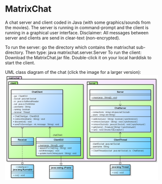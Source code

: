 # MatrixChat
A chat server and client coded in Java (with some graphics/sounds from the movies). The server is running in command-prompt and the client is running in a graphical user interface. Disclaimer: All messages between server and clients are send in clear-text (non-encrypted).

To run the server: go the directory which contains the matrixchat sub-directory. Then type: java matrixchat.server.Server
To run the client: Download the MatrixChat.jar file. Double-click it on your local harddisk to start the client.

UML class diagram of the chat (click the image for a larger version):
![Alt text](https://github.com/mb44/MatrixChat/blob/master/MatrixChat-Class-Diagram.png?raw=true "UML Class diagram")
